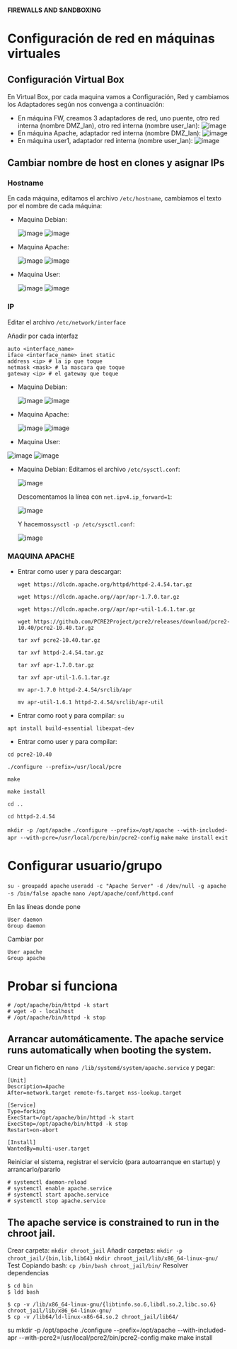 #### FIREWALLS AND SANDBOXING

# Configuración de red en máquinas virtuales

## Configuración Virtual Box
En Virtual Box, por cada maquina vamos a Configuración, Red y cambiamos los Adaptadores según nos convenga a continuación:
* En máquina FW, creamos 3 adaptadores de red, uno puente, otro red interna (nombre DMZ_lan), otro red interna (nombre user_lan):
  ![image](https://user-images.githubusercontent.com/83337658/204324389-03a87065-d927-4349-b16e-c081dc437d07.png)
* En máquina Apache, adaptador red interna (nombre DMZ_lan):
  ![image](https://user-images.githubusercontent.com/83337658/204324673-b0966e6e-3c68-45da-b0aa-3e2d04e3a485.png)
* En máquina user1, adaptador red interna (nombre user_lan):
  ![image](https://user-images.githubusercontent.com/83337658/204324973-34c81f48-92d6-42c5-8764-0ad257c9ee01.png)

## Cambiar nombre de host en clones y asignar IPs
### Hostname
En cada máquina, editamos el archivo ```/etc/hostname```, cambiamos el texto por el nombre de cada máquina:
  - Maquina Debian:
  
    ![image](https://user-images.githubusercontent.com/83337658/204322522-bf5a05d0-dd12-4ffc-84a4-4c31111f3c73.png)
    ![image](https://user-images.githubusercontent.com/83337658/204323275-c535b69b-63f8-48ce-918a-b81cb6bd3de8.png)
  
  - Maquina Apache:
  
    ![image](https://user-images.githubusercontent.com/83337658/204325776-c9f4596d-5e7c-42f1-8e1a-ea82d6155da1.png)
    ![image](https://user-images.githubusercontent.com/83337658/204327470-eb1b6cb1-c106-463e-9688-ee295c8e4c75.png)
  
  - Maquina User:
  
    ![image](https://user-images.githubusercontent.com/83337658/204326624-deca14b9-3e7b-4a5f-978a-24fed5664f25.png)
    ![image](https://user-images.githubusercontent.com/83337658/204327033-015175a8-2978-47c2-8b8b-53bf6322b0b4.png)
  
  
### IP
Editar el archivo ```/etc/network/interface```

Añadir por cada interfaz
```
auto <interface_name>
iface <interface_name> inet static
address <ip> # la ip que toque
netmask <mask> # la mascara que toque
gateway <ip> # el gateway que toque
```
  - Maquina Debian:
  
    ![image](https://user-images.githubusercontent.com/83337658/204330579-2d66b919-cc4a-410f-9b0e-4a553968fd4d.png)
    ![image](https://user-images.githubusercontent.com/83337658/205100894-cd98dd80-b116-421c-a516-dbffc7c0f09c.png)
  
  - Maquina Apache:
  
    ![image](https://user-images.githubusercontent.com/83337658/204339561-b4057913-b080-4e58-a554-9323d82c2e86.png)
    ![image](https://user-images.githubusercontent.com/83337658/205102285-af930448-567f-4431-a677-0374639d161f.png)
  
  - Maquina User:
  
   ![image](https://user-images.githubusercontent.com/83337658/204340927-ed438a68-4407-4d18-b49d-77780a9b6f22.png)
   ![image](https://user-images.githubusercontent.com/83337658/205103354-fb2322fe-d6fb-4e54-a63e-c7bddba1a884.png)


- Maquina Debian:
  Editamos el archivo ```/etc/sysctl.conf```:
  
   ![image](https://user-images.githubusercontent.com/83337658/205665313-7bab07f6-bd81-42fc-97f6-a58dc5c064d7.png)
  
  Descomentamos la línea con ```net.ipv4.ip_forward=1```:
  
   ![image](https://user-images.githubusercontent.com/83337658/205664728-8acf331f-a8e7-46ae-b4ba-e28c059e87c2.png)
  
  Y hacemos```sysctl -p /etc/sysctl.conf```:
  
    ![image](https://user-images.githubusercontent.com/83337658/205665949-f26aec4f-96d3-4e22-9be3-1a7102fc041c.png)

### MAQUINA APACHE
- Entrar como user y para descargar:

  ```wget https://dlcdn.apache.org/httpd/httpd-2.4.54.tar.gz```

  ```wget https://dlcdn.apache.org//apr/apr-1.7.0.tar.gz```

  ```wget https://dlcdn.apache.org//apr/apr-util-1.6.1.tar.gz```

  ```wget https://github.com/PCRE2Project/pcre2/releases/download/pcre2-10.40/pcre2-10.40.tar.gz```
 
  ```tar xvf pcre2-10.40.tar.gz```

  ```tar xvf httpd-2.4.54.tar.gz```
  
  ```tar xvf apr-1.7.0.tar.gz```

  ```tar xvf apr-util-1.6.1.tar.gz```

  ```mv apr-1.7.0 httpd-2.4.54/srclib/apr```
  
  ```mv apr-util-1.6.1 httpd-2.4.54/srclib/apr-util```
  
 - Entrar como root y para compilar:
  ```su```
 
  ```apt install build-essential libexpat-dev```

 - Entrar como user y para compilar:
 
  ```cd pcre2-10.40```
  
  ```./configure --prefix=/usr/local/pcre```
  
  ```make```
  
  ```make install```

  ```cd ..```

  ```cd httpd-2.4.54```

  ```mkdir -p /opt/apache```
  ```./configure --prefix=/opt/apache --with-included-apr --with-pcre=/usr/local/pcre/bin/pcre2-config```
  ```make```
  ```make install```
  ```exit```
  
  # Configurar usuario/grupo
  ```su -```
  ```groupadd apache```
  ```useradd -c "Apache Server" -d /dev/null -g apache -s /bin/false apache```
  ```nano /opt/apache/conf/httpd.conf```

  En las líneas donde pone
  ```
  User daemon
  Group daemon
  ```
  Cambiar por
  ```
  User apache
  Group apache
  ```

  # Probar si funciona
  ```
  # /opt/apache/bin/httpd -k start
  # wget -O - localhost
  # /opt/apache/bin/httpd -k stop
  ```

  ## Arrancar automáticamente. The apache service runs automatically when booting the system.
  Crear un fichero en ```nano /lib/systemd/system/apache.service``` y pegar:
  ```
  [Unit]
  Description=Apache
  After=network.target remote-fs.target nss-lookup.target

  [Service]
  Type=forking
  ExecStart=/opt/apache/bin/httpd -k start
  ExecStop=/opt/apache/bin/httpd -k stop
  Restart=on-abort

  [Install]
  WantedBy=multi-user.target
  ```
  Reiniciar el sistema, registrar el servicio (para autoarranque en startup) y arrancarlo/pararlo
  ```
  # systemctl daemon-reload
  # systemctl enable apache.service
  # systemctl start apache.service
  # systemctl stop apache.service
  ```
  ## The apache service is constrained to run in the chroot jail.
  Crear carpeta:
  ```mkdir chroot_jail```
  Añadir carpetas:
  ```mkdir -p chroot_jail/{bin,lib,lib64}```
  ```mkdir chroot_jail/lib/x86_64-linux-gnu/```
  Test Copiando bash:
  ```cp /bin/bash chroot_jail/bin/```
  Resolver dependencias
  ```
  $ cd bin
  $ ldd bash

  $ cp -v /lib/x86_64-linux-gnu/{libtinfo.so.6,libdl.so.2,libc.so.6} chroot_jail/lib/x86_64-linux-gnu/
  $ cp -v /lib64/ld-linux-x86-64.so.2 chroot_jail/lib64/
  ```
  
  su
mkdir -p /opt/apache
./configure --prefix=/opt/apache --with-included-apr --with-pcre2=/usr/local/pcre2/bin/pcre2-config
make
make install






